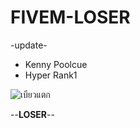# FIVEM-LOSER
-update-
- Kenny Poolcue
- Hyper Rank1

![เบียวแตก](https://github.com/user-attachments/assets/fab78ca0-2eb2-4ad1-b8b0-ba13838afd84)

--**LOSER**--

